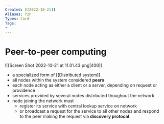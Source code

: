 ```yaml
---
Created: [[2022-10-21]]
Aliases: P2P
Types: Card
Tags: 
- 
---
```

# Peer-to-peer computing
![[Screen Shot 2022-10-21 at 11.01.43.png|400]]
- a specialized form of [[Distributed system]]
- all nodes within the system considered **peers**
- each node acting as either a client or a server, depending on request or providence
- services provided by several nodes distributed thoughout the network
- node joining the network must 
	- register its service with central lookup service on network
	- or broadcast a request for the service to all other nodes and respond to the peer making the request via **discovery protocal**
